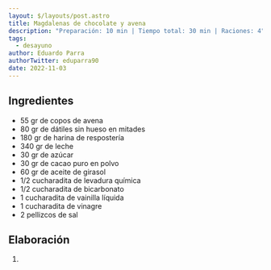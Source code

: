 ```yaml
---
layout: $/layouts/post.astro
title: Magdalenas de chocolate y avena
description: "Preparación: 10 min | Tiempo total: 30 min | Raciones: 4"
tags:
  - desayuno
author: Eduardo Parra
authorTwitter: eduparra90
date: 2022-11-03
---
```

## Ingredientes

* 55 gr de copos de avena 
* 80 gr de dátiles sin hueso en mitades
* 180 gr de harina de respostería
* 340 gr de leche
* 30 gr de azúcar
* 30 gr de cacao puro en polvo
* 60 gr de aceite de girasol
* 1/2 cucharadita de levadura química
* 1/2 cucharadita de bicarbonato
* 1 cucharadita de vainilla líquida
* 1 cucharadita de vinagre
* 2 pellizcos de sal


## Elaboración

1. 